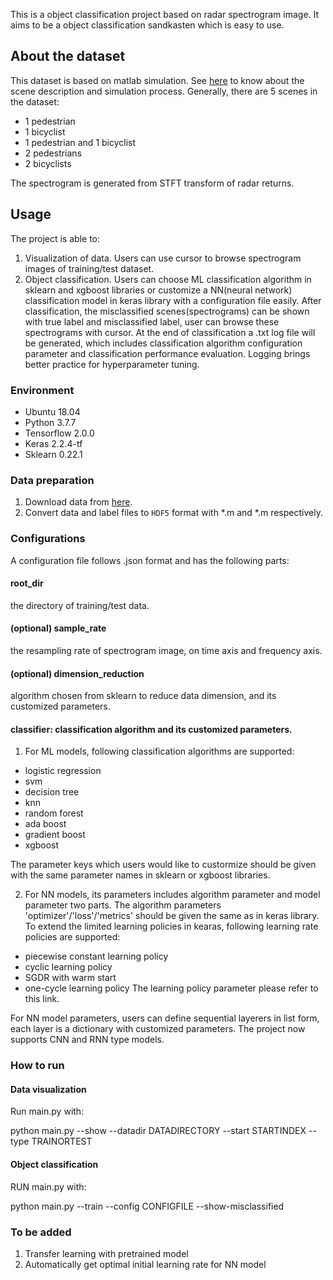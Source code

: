 This is a object classification project based on radar spectrogram image. It aims to be a object classification sandkasten which is easy to use.

## About the dataset

This dataset is based on matlab simulation. See [here](https://www.mathworks.com/help/phased/examples/pedestrian-and-bicyclist-classification-using-deep-learning.html?s_eid=PEP_16543) to know about the scene description and simulation process. Generally, there are 5 scenes in the dataset: 
* 1 pedestrian 
* 1 bicyclist
* 1 pedestrian and 1 bicyclist 
* 2 pedestrians 
* 2 bicyclists

The spectrogram is generated from STFT transform of radar returns.

## Usage

The project is able to:
1. Visualization of data. Users can use cursor to browse spectrogram images of training/test dataset.
2. Object classification. Users can choose ML classification algorithm in sklearn and xgboost libraries or customize a NN(neural network) classification model in keras library with a configuration file easily. After classification, the misclassified scenes(spectrograms) can be shown with true label and misclassified label, user can browse these spectrograms with cursor. At the end of classification a .txt log file will be generated, which includes classification algorithm configuration parameter and classification performance evaluation. Logging brings better practice for hyperparameter tuning.

### Environment

* Ubuntu 18.04
* Python 3.7.7
* Tensorflow 2.0.0
* Keras 2.2.4-tf
* Sklearn 0.22.1

### Data preparation

1. Download data from [here](https://www.mathworks.com/supportfiles/SPT/data/PedBicCarData.zip).
2. Convert data and label files to `HDF5` format with *.m and *.m respectively.

### Configurations

A configuration file follows .json format and has the following parts:
#### root_dir

the directory of training/test data.

#### (optional) sample_rate

the resampling rate of spectrogram image, on time axis and frequency axis. 

#### (optional) dimension_reduction

algorithm chosen from sklearn to reduce data dimension, and its customized parameters.

#### classifier: classification algorithm and its customized parameters.

1. For ML models, following classification algorithms are supported: 

* logistic regression
* svm
* decision tree
* knn
* random forest
* ada boost 
* gradient boost
* xgboost

The parameter keys which users would like to custormize should be given with the same parameter names in sklearn or xgboost libraries. 
    
2. For NN models, its parameters includes algorithm parameter and model parameter two parts.
The algorithm parameters 'optimizer'/'loss'/'metrics' should be given the same as in keras library. To extend the limited learning policies in kearas, following learning rate policies are supported:
* piecewise constant learning policy
* cyclic learning policy
* SGDR with warm start
* one-cycle learning policy
The learning policy parameter please refer to this link.

For NN model parameters, users can define sequential layerers in list form, each layer is a dictionary with customized parameters. The project now supports CNN and RNN type models.

### How to run

#### Data visualization

Run main.py with:

python main.py --show --datadir DATADIRECTORY --start STARTINDEX --type TRAINORTEST

#### Object classification

RUN main.py with:

python main.py --train --config CONFIGFILE --show-misclassified

### To be added

1. Transfer learning with pretrained model 
2. Automatically get optimal initial learning rate for NN model 




